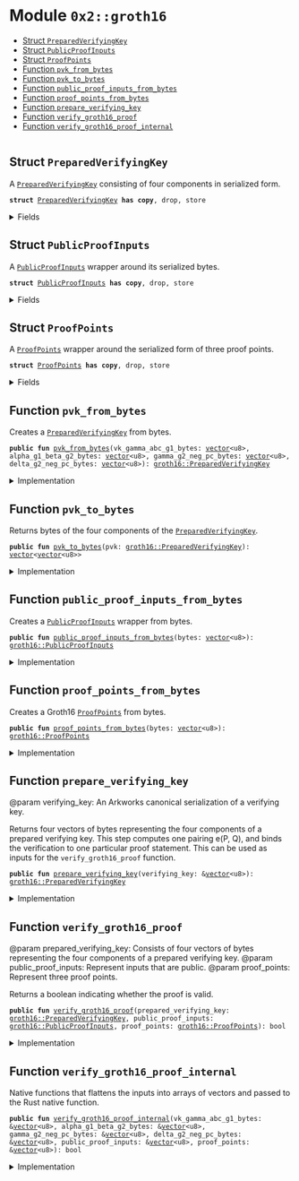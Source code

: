 
<a name="0x2_groth16"></a>

# Module `0x2::groth16`



-  [Struct `PreparedVerifyingKey`](#0x2_groth16_PreparedVerifyingKey)
-  [Struct `PublicProofInputs`](#0x2_groth16_PublicProofInputs)
-  [Struct `ProofPoints`](#0x2_groth16_ProofPoints)
-  [Function `pvk_from_bytes`](#0x2_groth16_pvk_from_bytes)
-  [Function `pvk_to_bytes`](#0x2_groth16_pvk_to_bytes)
-  [Function `public_proof_inputs_from_bytes`](#0x2_groth16_public_proof_inputs_from_bytes)
-  [Function `proof_points_from_bytes`](#0x2_groth16_proof_points_from_bytes)
-  [Function `prepare_verifying_key`](#0x2_groth16_prepare_verifying_key)
-  [Function `verify_groth16_proof`](#0x2_groth16_verify_groth16_proof)
-  [Function `verify_groth16_proof_internal`](#0x2_groth16_verify_groth16_proof_internal)


<pre><code></code></pre>



<a name="0x2_groth16_PreparedVerifyingKey"></a>

## Struct `PreparedVerifyingKey`

A <code><a href="zkp.md#0x2_groth16_PreparedVerifyingKey">PreparedVerifyingKey</a></code> consisting of four components in serialized form.


<pre><code><b>struct</b> <a href="zkp.md#0x2_groth16_PreparedVerifyingKey">PreparedVerifyingKey</a> <b>has</b> <b>copy</b>, drop, store
</code></pre>



<details>
<summary>Fields</summary>


<dl>
<dt>
<code>vk_gamma_abc_g1_bytes: <a href="">vector</a>&lt;u8&gt;</code>
</dt>
<dd>

</dd>
<dt>
<code>alpha_g1_beta_g2_bytes: <a href="">vector</a>&lt;u8&gt;</code>
</dt>
<dd>

</dd>
<dt>
<code>gamma_g2_neg_pc_bytes: <a href="">vector</a>&lt;u8&gt;</code>
</dt>
<dd>

</dd>
<dt>
<code>delta_g2_neg_pc_bytes: <a href="">vector</a>&lt;u8&gt;</code>
</dt>
<dd>

</dd>
</dl>


</details>

<a name="0x2_groth16_PublicProofInputs"></a>

## Struct `PublicProofInputs`

A <code><a href="zkp.md#0x2_groth16_PublicProofInputs">PublicProofInputs</a></code> wrapper around its serialized bytes.


<pre><code><b>struct</b> <a href="zkp.md#0x2_groth16_PublicProofInputs">PublicProofInputs</a> <b>has</b> <b>copy</b>, drop, store
</code></pre>



<details>
<summary>Fields</summary>


<dl>
<dt>
<code>bytes: <a href="">vector</a>&lt;u8&gt;</code>
</dt>
<dd>

</dd>
</dl>


</details>

<a name="0x2_groth16_ProofPoints"></a>

## Struct `ProofPoints`

A <code><a href="zkp.md#0x2_groth16_ProofPoints">ProofPoints</a></code> wrapper around the serialized form of three proof points.


<pre><code><b>struct</b> <a href="zkp.md#0x2_groth16_ProofPoints">ProofPoints</a> <b>has</b> <b>copy</b>, drop, store
</code></pre>



<details>
<summary>Fields</summary>


<dl>
<dt>
<code>bytes: <a href="">vector</a>&lt;u8&gt;</code>
</dt>
<dd>

</dd>
</dl>


</details>

<a name="0x2_groth16_pvk_from_bytes"></a>

## Function `pvk_from_bytes`

Creates a <code><a href="zkp.md#0x2_groth16_PreparedVerifyingKey">PreparedVerifyingKey</a></code> from bytes.


<pre><code><b>public</b> <b>fun</b> <a href="zkp.md#0x2_groth16_pvk_from_bytes">pvk_from_bytes</a>(vk_gamma_abc_g1_bytes: <a href="">vector</a>&lt;u8&gt;, alpha_g1_beta_g2_bytes: <a href="">vector</a>&lt;u8&gt;, gamma_g2_neg_pc_bytes: <a href="">vector</a>&lt;u8&gt;, delta_g2_neg_pc_bytes: <a href="">vector</a>&lt;u8&gt;): <a href="zkp.md#0x2_groth16_PreparedVerifyingKey">groth16::PreparedVerifyingKey</a>
</code></pre>



<details>
<summary>Implementation</summary>


<pre><code><b>public</b> <b>fun</b> <a href="zkp.md#0x2_groth16_pvk_from_bytes">pvk_from_bytes</a>(vk_gamma_abc_g1_bytes: <a href="">vector</a>&lt;u8&gt;, alpha_g1_beta_g2_bytes: <a href="">vector</a>&lt;u8&gt;, gamma_g2_neg_pc_bytes: <a href="">vector</a>&lt;u8&gt;, delta_g2_neg_pc_bytes: <a href="">vector</a>&lt;u8&gt;): <a href="zkp.md#0x2_groth16_PreparedVerifyingKey">PreparedVerifyingKey</a> {
    <a href="zkp.md#0x2_groth16_PreparedVerifyingKey">PreparedVerifyingKey</a> {
        vk_gamma_abc_g1_bytes,
        alpha_g1_beta_g2_bytes,
        gamma_g2_neg_pc_bytes,
        delta_g2_neg_pc_bytes
    }
}
</code></pre>



</details>

<a name="0x2_groth16_pvk_to_bytes"></a>

## Function `pvk_to_bytes`

Returns bytes of the four components of the <code><a href="zkp.md#0x2_groth16_PreparedVerifyingKey">PreparedVerifyingKey</a></code>.


<pre><code><b>public</b> <b>fun</b> <a href="zkp.md#0x2_groth16_pvk_to_bytes">pvk_to_bytes</a>(pvk: <a href="zkp.md#0x2_groth16_PreparedVerifyingKey">groth16::PreparedVerifyingKey</a>): <a href="">vector</a>&lt;<a href="">vector</a>&lt;u8&gt;&gt;
</code></pre>



<details>
<summary>Implementation</summary>


<pre><code><b>public</b> <b>fun</b> <a href="zkp.md#0x2_groth16_pvk_to_bytes">pvk_to_bytes</a>(pvk: <a href="zkp.md#0x2_groth16_PreparedVerifyingKey">PreparedVerifyingKey</a>): <a href="">vector</a>&lt;<a href="">vector</a>&lt;u8&gt;&gt; {
    <b>let</b> res = <a href="_empty">vector::empty</a>();
    <a href="_push_back">vector::push_back</a>(&<b>mut</b> res, pvk.vk_gamma_abc_g1_bytes);
    <a href="_push_back">vector::push_back</a>(&<b>mut</b> res, pvk.alpha_g1_beta_g2_bytes);
    <a href="_push_back">vector::push_back</a>(&<b>mut</b> res, pvk.gamma_g2_neg_pc_bytes);
    <a href="_push_back">vector::push_back</a>(&<b>mut</b> res, pvk.delta_g2_neg_pc_bytes);
    res
}
</code></pre>



</details>

<a name="0x2_groth16_public_proof_inputs_from_bytes"></a>

## Function `public_proof_inputs_from_bytes`

Creates a <code><a href="zkp.md#0x2_groth16_PublicProofInputs">PublicProofInputs</a></code> wrapper from bytes.


<pre><code><b>public</b> <b>fun</b> <a href="zkp.md#0x2_groth16_public_proof_inputs_from_bytes">public_proof_inputs_from_bytes</a>(bytes: <a href="">vector</a>&lt;u8&gt;): <a href="zkp.md#0x2_groth16_PublicProofInputs">groth16::PublicProofInputs</a>
</code></pre>



<details>
<summary>Implementation</summary>


<pre><code><b>public</b> <b>fun</b> <a href="zkp.md#0x2_groth16_public_proof_inputs_from_bytes">public_proof_inputs_from_bytes</a>(bytes: <a href="">vector</a>&lt;u8&gt;): <a href="zkp.md#0x2_groth16_PublicProofInputs">PublicProofInputs</a> {
    <a href="zkp.md#0x2_groth16_PublicProofInputs">PublicProofInputs</a> { bytes }
}
</code></pre>



</details>

<a name="0x2_groth16_proof_points_from_bytes"></a>

## Function `proof_points_from_bytes`

Creates a Groth16 <code><a href="zkp.md#0x2_groth16_ProofPoints">ProofPoints</a></code> from bytes.


<pre><code><b>public</b> <b>fun</b> <a href="zkp.md#0x2_groth16_proof_points_from_bytes">proof_points_from_bytes</a>(bytes: <a href="">vector</a>&lt;u8&gt;): <a href="zkp.md#0x2_groth16_ProofPoints">groth16::ProofPoints</a>
</code></pre>



<details>
<summary>Implementation</summary>


<pre><code><b>public</b> <b>fun</b> <a href="zkp.md#0x2_groth16_proof_points_from_bytes">proof_points_from_bytes</a>(bytes: <a href="">vector</a>&lt;u8&gt;): <a href="zkp.md#0x2_groth16_ProofPoints">ProofPoints</a> {
    <a href="zkp.md#0x2_groth16_ProofPoints">ProofPoints</a> { bytes }
}
</code></pre>



</details>

<a name="0x2_groth16_prepare_verifying_key"></a>

## Function `prepare_verifying_key`

@param verifying_key: An Arkworks canonical serialization of a verifying key.

Returns four vectors of bytes representing the four components of a prepared verifying key.
This step computes one pairing e(P, Q), and binds the verification to one particular proof statement.
This can be used as inputs for the <code>verify_groth16_proof</code> function.


<pre><code><b>public</b> <b>fun</b> <a href="zkp.md#0x2_groth16_prepare_verifying_key">prepare_verifying_key</a>(verifying_key: &<a href="">vector</a>&lt;u8&gt;): <a href="zkp.md#0x2_groth16_PreparedVerifyingKey">groth16::PreparedVerifyingKey</a>
</code></pre>



<details>
<summary>Implementation</summary>


<pre><code><b>public</b> <b>native</b> <b>fun</b> <a href="zkp.md#0x2_groth16_prepare_verifying_key">prepare_verifying_key</a>(verifying_key: &<a href="">vector</a>&lt;u8&gt;): <a href="zkp.md#0x2_groth16_PreparedVerifyingKey">PreparedVerifyingKey</a>;
</code></pre>



</details>

<a name="0x2_groth16_verify_groth16_proof"></a>

## Function `verify_groth16_proof`

@param prepared_verifying_key: Consists of four vectors of bytes representing the four components of a prepared verifying key.
@param public_proof_inputs: Represent inputs that are public.
@param proof_points: Represent three proof points.

Returns a boolean indicating whether the proof is valid.


<pre><code><b>public</b> <b>fun</b> <a href="zkp.md#0x2_groth16_verify_groth16_proof">verify_groth16_proof</a>(prepared_verifying_key: <a href="zkp.md#0x2_groth16_PreparedVerifyingKey">groth16::PreparedVerifyingKey</a>, public_proof_inputs: <a href="zkp.md#0x2_groth16_PublicProofInputs">groth16::PublicProofInputs</a>, proof_points: <a href="zkp.md#0x2_groth16_ProofPoints">groth16::ProofPoints</a>): bool
</code></pre>



<details>
<summary>Implementation</summary>


<pre><code><b>public</b> <b>fun</b> <a href="zkp.md#0x2_groth16_verify_groth16_proof">verify_groth16_proof</a>(prepared_verifying_key: <a href="zkp.md#0x2_groth16_PreparedVerifyingKey">PreparedVerifyingKey</a>, public_proof_inputs: <a href="zkp.md#0x2_groth16_PublicProofInputs">PublicProofInputs</a>, proof_points: <a href="zkp.md#0x2_groth16_ProofPoints">ProofPoints</a>): bool {
    <a href="zkp.md#0x2_groth16_verify_groth16_proof_internal">verify_groth16_proof_internal</a>(
        &prepared_verifying_key.vk_gamma_abc_g1_bytes,
        &prepared_verifying_key.alpha_g1_beta_g2_bytes,
        &prepared_verifying_key.gamma_g2_neg_pc_bytes,
        &prepared_verifying_key.delta_g2_neg_pc_bytes,
        &public_proof_inputs.bytes,
        &proof_points.bytes
    )
}
</code></pre>



</details>

<a name="0x2_groth16_verify_groth16_proof_internal"></a>

## Function `verify_groth16_proof_internal`

Native functions that flattens the inputs into arrays of vectors and passed to the Rust native function.


<pre><code><b>public</b> <b>fun</b> <a href="zkp.md#0x2_groth16_verify_groth16_proof_internal">verify_groth16_proof_internal</a>(vk_gamma_abc_g1_bytes: &<a href="">vector</a>&lt;u8&gt;, alpha_g1_beta_g2_bytes: &<a href="">vector</a>&lt;u8&gt;, gamma_g2_neg_pc_bytes: &<a href="">vector</a>&lt;u8&gt;, delta_g2_neg_pc_bytes: &<a href="">vector</a>&lt;u8&gt;, public_proof_inputs: &<a href="">vector</a>&lt;u8&gt;, proof_points: &<a href="">vector</a>&lt;u8&gt;): bool
</code></pre>



<details>
<summary>Implementation</summary>


<pre><code><b>public</b> <b>native</b> <b>fun</b> <a href="zkp.md#0x2_groth16_verify_groth16_proof_internal">verify_groth16_proof_internal</a>(vk_gamma_abc_g1_bytes: &<a href="">vector</a>&lt;u8&gt;, alpha_g1_beta_g2_bytes: &<a href="">vector</a>&lt;u8&gt;, gamma_g2_neg_pc_bytes: &<a href="">vector</a>&lt;u8&gt;, delta_g2_neg_pc_bytes: &<a href="">vector</a>&lt;u8&gt;, public_proof_inputs: &<a href="">vector</a>&lt;u8&gt;, proof_points: &<a href="">vector</a>&lt;u8&gt;): bool;
</code></pre>



</details>
